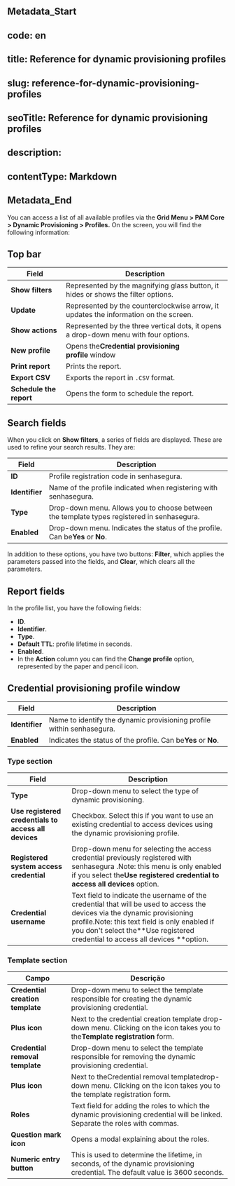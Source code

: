 ## Metadata_Start 
## code: en
## title: Reference for dynamic provisioning profiles 
## slug: reference-for-dynamic-provisioning-profiles 
## seoTitle: Reference for dynamic provisioning profiles 
## description:  
## contentType: Markdown 
## Metadata_End
You can access a list of all available profiles via the **Grid Menu > PAM Core > Dynamic Provisioning > Profiles.** On the screen, you will find the following information:

## Top bar

| Field                         | Description                                                                          |
| ----------------------------- | ------------------------------------------------------------------------------------ |
| **Show filters**        | Represented by the magnifying glass button, it hides or shows the filter options.    |
| **Update**              | Represented by the counterclockwise arrow, it updates the information on the screen. |
| **Show actions**        | Represented by the three vertical dots, it opens a drop-down menu with four options. |
| **New profile**         | Opens the**Credential provisioning profile** window                           |
| **Print report**        | Prints the report.                                                                   |
| **Export CSV**          | Exports the report in `.CSV` format.                                               |
| **Schedule the report** | Opens the form to schedule the report.                                               |

## Search fields

When you click on **Show filters**, a series of fields are displayed. These are used to refine your search results. They are:

| Field                | Description                                                                                |
| -------------------- | ------------------------------------------------------------------------------------------ |
| **ID**         | Profile registration code in senhasegura.                                                  |
| **Identifier** | Name of the profile indicated when registering with senhasegura.                           |
| **Type**       | Drop-down menu. Allows you to choose between the template types registered in senhasegura. |
| **Enabled**    | Drop-down menu. Indicates the status of the profile. Can be**Yes** or **No**.  |

In addition to these options, you have two buttons: **Filter**, which applies the parameters passed into the fields, and **Clear**, which clears all the parameters.

## Report fields

In the profile list, you have the following fields:

* **ID**.
* **Identifier**.
* **Type**.
* **Default TTL**: profile lifetime in seconds.
* **Enabled**.
* In the **Action** column you can find the **Change profile** option, represented by the paper and pencil icon.

## Credential provisioning profile window

| Field                | Description                                                               |
| -------------------- | ------------------------------------------------------------------------- |
| **Identifier** | Name to identify the dynamic provisioning profile within senhasegura.     |
| **Enabled**    | Indicates the status of the profile. Can be**Yes** or **No**. |

### Type section

| Field                                                      | Description                                                                                                                                                                                                                                                  |
| ---------------------------------------------------------- | ------------------------------------------------------------------------------------------------------------------------------------------------------------------------------------------------------------------------------------------------------------ |
| **Type**                                             | Drop-down menu to select the type of dynamic provisioning.                                                                                                                                                                                                   |
| **Use registered credentials to access all devices** | Checkbox. Select this if you want to use an existing credential to access devices using the dynamic provisioning profile.                                                                                                                                    |
| **Registered system access credential**              | Drop-down menu for selecting the access credential previously registered with senhasegura .Note: this menu is only enabled if you select the**Use registered credential to access all devices** option.                                                |
| **Credential username**                              | Text field to indicate the username of the credential that will be used to access the devices via the dynamic provisioning profile.Note: this text field is only enabled if you don't select the**Use registered credential to access all devices **option. |

### Template section

| Campo                                  | Descrição                                                                                                                         |
| -------------------------------------- | ----------------------------------------------------------------------------------------------------------------------------------- |
| **Credential creation template** | Drop-down menu to select the template responsible for creating the dynamic provisioning credential.                                 |
| **Plus icon**                    | Next to the credential creation template drop-down menu. Clicking on the icon takes you to the**Template registration** form. |
| **Credential removal template**  | Drop-down menu to select the template responsible for removing the dynamic provisioning credential.                                 |
| **Plus icon**                    | Next to theCredential removal templatedrop-down menu. Clicking on the icon takes you to the template registration form.             |
| **Roles**                        | Text field for adding the roles to which the dynamic provisioning credential will be linked. Separate the roles with commas.        |
| **Question mark icon**           | Opens a modal explaining about the roles.                                                                                           |
| **Numeric entry button**         | This is used to determine the lifetime, in seconds, of the dynamic provisioning credential. The default value is 3600 seconds.      |